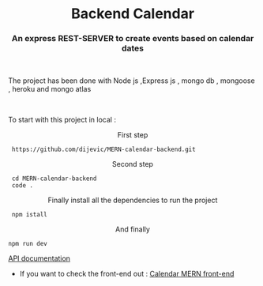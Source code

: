 <h1 align="center">  Backend Calendar</h1>
<h3 color="red" align="center">An express REST-SERVER to create events based on calendar dates</h3>

 <br/>

<p margin="20px">The project has been done with Node js ,Express js , mongo db , mongoose , heroku  and mongo atlas </p>

  <br/>

<p margin="20px">To start with this project in local :</p>

<p align="center">First step </p>

```
 https://github.com/dijevic/MERN-calendar-backend.git
```

<p align="center">Second step </p>

```
 cd MERN-calendar-backend
 code .
```

<p align="center">Finally install all the dependencies to run the project </p>

```
 npm istall
```

<p align="center">And finally </p>

```
npm run dev
```

<a href="https://documenter.getpostman.com/view/12181072/UVeAwUu5" target="_blank">API documentation</a>

- If you want to check the front-end out :
  <a href="https://github.com/dijevic/calendar-front-end" target="_blank">Calendar MERN front-end</a>
